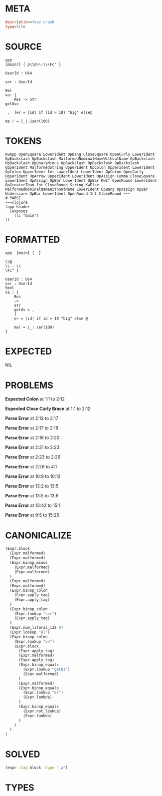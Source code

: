 # META
~~~ini
description=fuzz crash
type=file
~~~
# SOURCE
~~~roc
app
[main!] { p\\   @\\-\\\Fc" }

UserId : U64

ser : UserId

9el
va: {
    Res -> Str
getUs=

 ,  ]er = |id| if (id > 10) "big" else   @

ma  ! = |_|    ser(100)
~~~
# TOKENS
~~~text
KwApp OpenSquare LowerIdent OpBang CloseSquare OpenCurly LowerIdent OpBackslash OpBackslash MalformedNominalNameWithoutName OpBackslash OpBackslash OpUnaryMinus OpBackslash OpBackslash OpBackslash UpperIdent MalformedString UpperIdent OpColon UpperIdent LowerIdent OpColon UpperIdent Int LowerIdent LowerIdent OpColon OpenCurly UpperIdent OpArrow UpperIdent LowerIdent OpAssign Comma CloseSquare LowerIdent OpAssign OpBar LowerIdent OpBar KwIf OpenRound LowerIdent OpGreaterThan Int CloseRound String KwElse MalformedNominalNameWithoutName LowerIdent OpBang OpAssign OpBar Underscore OpBar LowerIdent OpenRound Int CloseRound ~~~
# PARSE
~~~clojure
(app-header
  (exposes
    (lc "main")
))
~~~
# FORMATTED
~~~roc
app  [main] {  }

\\   @
\\ - \\
\Fc" }

UserId : U64
ser : UserId
9eel
va : {
	Res
	-> 
	Str
	getUs = ,  
	]
	er = |id| if id > 10 "big" else @

	ma! = |_| ser(100)
}
~~~
# EXPECTED
NIL
# PROBLEMS
**Expected Colon**
at 1:1 to 2:12

**Expected Close Curly Brace**
at 1:1 to 2:12

**Parse Error**
at 2:12 to 2:17

**Parse Error**
at 2:17 to 2:18

**Parse Error**
at 2:18 to 2:20

**Parse Error**
at 2:21 to 2:23

**Parse Error**
at 2:23 to 2:26

**Parse Error**
at 2:26 to 4:1

**Parse Error**
at 10:9 to 10:12

**Parse Error**
at 13:2 to 13:5

**Parse Error**
at 13:5 to 13:6

**Parse Error**
at 13:42 to 15:1

**Parse Error**
at 9:5 to 15:25

# CANONICALIZE
~~~clojure
(Expr.block
  (Expr.malformed)
  (Expr.malformed)
  (Expr.binop_minus
    (Expr.malformed)
    (Expr.malformed)
  )
  (Expr.malformed)
  (Expr.malformed)
  (Expr.binop_colon
    (Expr.apply_tag)
    (Expr.apply_tag)
  )
  (Expr.binop_colon
    (Expr.lookup "ser")
    (Expr.apply_tag)
  )
  (Expr.num_literal_i32 9)
  (Expr.lookup "el")
  (Expr.binop_colon
    (Expr.lookup "va")
    (Expr.block
      (Expr.apply_tag)
      (Expr.malformed)
      (Expr.apply_tag)
      (Expr.binop_equals
        (Expr.lookup "getUs")
        (Expr.malformed)
      )
      (Expr.malformed)
      (Expr.binop_equals
        (Expr.lookup "er")
        (Expr.lambda)
      )
      (Expr.binop_equals
        (Expr.not_lookup)
        (Expr.lambda)
      )
    )
  )
)
~~~
# SOLVED
~~~clojure
(expr :tag block :type "_a")
~~~
# TYPES
~~~roc
~~~
